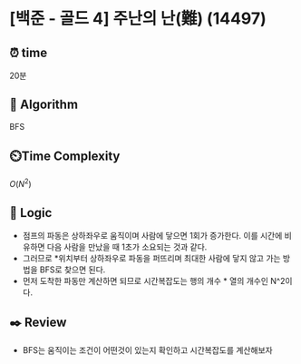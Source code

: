 # [백준 - 골드 4] 주난의 난(難) (14497)
 
## ⏰  **time**
20분

## :pushpin: **Algorithm**
BFS

## ⏲️**Time Complexity**

$O(N^2)$

## :round_pushpin: **Logic**
- 점프의 파동은 상하좌우로 움직이며 사람에 닿으면 1회가 증가한다. 이를 시간에 비유하면 다음 사람을 만났을 때 1초가 소요되는 것과 같다.
- 그러므로 *위치부터 상하좌우로 파동을 퍼뜨리며 최대한 사람에 닿지 않고 가는 방법을 BFS로 찾으면 된다.
- 먼저 도착한 파동만 계산하면 되므로 시간복잡도는 행의 개수 * 열의 개수인 N^2이다.

## :black_nib: **Review**
- BFS는 움직이는 조건이 어떤것이 있는지 확인하고 시간복잡도를 계산해보자